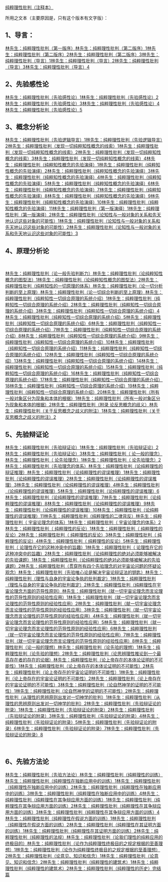 <a href="https://link.zhihu.com/?target=https%3A//www.daocaorenshuwu.com/book/chuncuilixingpipan/" data-draft-node="block" data-draft-type="link-card" data-image="https://pic2.zhimg.com/v2-c08bcdd4d1d31c88d28662b80ec2b351_120x160.jpg" data-image-width="294" data-image-height="450" class=" wrap external" target="_blank" rel="nofollow noreferrer">纯粹理性批判（注释本）</a><p>所用之文本（主要原因是，只有这个版本有文字版）：</p><h2>1、导言：</h2><a href="https://zhuanlan.zhihu.com/p/98801171" data-draft-node="block" data-draft-type="link-card" data-image="https://pic4.zhimg.com/v2-819028097c1222ad33edb98dffb3b6b7_180x120.jpg" data-image-width="640" data-image-height="427" class="internal">林先生：纯粹理性批判（第一版序）</a><a href="https://zhuanlan.zhihu.com/p/99811597" data-draft-node="block" data-draft-type="link-card" data-image="https://pic4.zhimg.com/v2-819028097c1222ad33edb98dffb3b6b7_180x120.jpg" data-image-width="640" data-image-height="427" class="internal">林先生：纯粹理性批判（第二版序）1</a><a href="https://zhuanlan.zhihu.com/p/100619371" data-draft-node="block" data-draft-type="link-card" data-image="https://pic2.zhimg.com/v2-10e5097178cc0f8ef8478ed4f9995f35_180x120.jpg" data-image-width="640" data-image-height="427" class="internal">林先生：纯粹理性批判（第二版序）2</a><a href="https://zhuanlan.zhihu.com/p/100793915" data-draft-node="block" data-draft-type="link-card" data-image="https://pic2.zhimg.com/v2-10e5097178cc0f8ef8478ed4f9995f35_180x120.jpg" data-image-width="640" data-image-height="427" class="internal">林先生：纯粹理性批判（第二版序）3</a><a href="https://zhuanlan.zhihu.com/p/101149612" data-draft-node="block" data-draft-type="link-card" data-image="https://pic2.zhimg.com/v2-10e5097178cc0f8ef8478ed4f9995f35_180x120.jpg" data-image-width="640" data-image-height="427" class="internal">林先生：纯粹理性批判（导言）1</a><a href="https://zhuanlan.zhihu.com/p/101309903" data-draft-node="block" data-draft-type="link-card" data-image="https://pic2.zhimg.com/v2-10e5097178cc0f8ef8478ed4f9995f35_180x120.jpg" data-image-width="640" data-image-height="427" class="internal">林先生：纯粹理性批判（导言）2</a><a href="https://zhuanlan.zhihu.com/p/101528940" data-draft-node="block" data-draft-type="link-card" data-image="https://pic2.zhimg.com/v2-10e5097178cc0f8ef8478ed4f9995f35_180x120.jpg" data-image-width="640" data-image-height="427" class="internal">林先生：纯粹理性批判（导言）3</a><a href="https://zhuanlan.zhihu.com/p/101758368" data-draft-node="block" data-draft-type="link-card" data-image="https://pic2.zhimg.com/v2-10e5097178cc0f8ef8478ed4f9995f35_180x120.jpg" data-image-width="640" data-image-height="427" class="internal">林先生：纯粹理性批判（导言）4</a><h2>2、先验感性论</h2><a href="https://zhuanlan.zhihu.com/p/102010143" data-draft-node="block" data-draft-type="link-card" data-image="https://pic2.zhimg.com/v2-10e5097178cc0f8ef8478ed4f9995f35_180x120.jpg" data-image-width="640" data-image-height="427" class="internal">林先生：纯粹理性批判（先验感性论）1</a><a href="https://zhuanlan.zhihu.com/p/102179241" data-draft-node="block" data-draft-type="link-card" data-image="https://pic2.zhimg.com/v2-10e5097178cc0f8ef8478ed4f9995f35_180x120.jpg" data-image-width="640" data-image-height="427" class="internal">林先生：纯粹理性批判（先验感性论）2</a><a href="https://zhuanlan.zhihu.com/p/102303535" data-draft-node="block" data-draft-type="link-card" data-image="https://pic2.zhimg.com/v2-10e5097178cc0f8ef8478ed4f9995f35_180x120.jpg" data-image-width="640" data-image-height="427" class="internal">林先生：纯粹理性批判（先验感性论）3</a><a href="https://zhuanlan.zhihu.com/p/102400573" data-draft-node="block" data-draft-type="link-card" data-image="https://pic2.zhimg.com/v2-10e5097178cc0f8ef8478ed4f9995f35_180x120.jpg" data-image-width="640" data-image-height="427" class="internal">林先生：纯粹理性批判（先验感性论）4</a><a href="https://zhuanlan.zhihu.com/p/102557657" data-draft-node="block" data-draft-type="link-card" data-image="https://pic2.zhimg.com/v2-10e5097178cc0f8ef8478ed4f9995f35_180x120.jpg" data-image-width="640" data-image-height="427" class="internal">林先生：纯粹理性批判（先验感性论）5</a><h2>3、概念分析论</h2><a href="https://zhuanlan.zhihu.com/p/102730265" data-draft-node="block" data-draft-type="link-card" data-image="https://pic2.zhimg.com/v2-10e5097178cc0f8ef8478ed4f9995f35_180x120.jpg" data-image-width="640" data-image-height="427" class="internal">林先生：纯粹理性批判（先验逻辑导言）1</a><a href="https://zhuanlan.zhihu.com/p/102930330" data-draft-node="block" data-draft-type="link-card" data-image="https://pic2.zhimg.com/v2-10e5097178cc0f8ef8478ed4f9995f35_180x120.jpg" data-image-width="640" data-image-height="427" class="internal">林先生：纯粹理性批判（先验逻辑导言）2</a><a href="https://zhuanlan.zhihu.com/p/103099331" data-draft-node="block" data-draft-type="link-card" data-image="https://pic2.zhimg.com/v2-10e5097178cc0f8ef8478ed4f9995f35_180x120.jpg" data-image-width="640" data-image-height="427" class="internal">林先生：纯粹理性批判（发现一切纯粹知性概念的线索）1</a><a href="https://zhuanlan.zhihu.com/p/103260173" data-draft-node="block" data-draft-type="link-card" data-image="https://pic2.zhimg.com/v2-10e5097178cc0f8ef8478ed4f9995f35_180x120.jpg" data-image-width="640" data-image-height="427" class="internal">林先生：纯粹理性批判（发现一切纯粹知性概念的线索）2</a><a href="https://zhuanlan.zhihu.com/p/103372447" data-draft-node="block" data-draft-type="link-card" data-image="https://pic2.zhimg.com/v2-10e5097178cc0f8ef8478ed4f9995f35_180x120.jpg" data-image-width="640" data-image-height="427" class="internal">林先生：纯粹理性批判（发现一切纯粹知性概念的线索）3</a><a href="https://zhuanlan.zhihu.com/p/103485880" data-draft-node="block" data-draft-type="link-card" data-image="https://pic2.zhimg.com/v2-10e5097178cc0f8ef8478ed4f9995f35_180x120.jpg" data-image-width="640" data-image-height="427" class="internal">林先生：纯粹理性批判（发现一切纯粹知性概念的线索）4</a><a href="https://zhuanlan.zhihu.com/p/103595520" data-draft-node="block" data-draft-type="link-card" data-image="https://pic2.zhimg.com/v2-10e5097178cc0f8ef8478ed4f9995f35_180x120.jpg" data-image-width="640" data-image-height="427" class="internal">林先生：纯粹理性批判（纯粹知性概念的先验演绎）1</a><a href="https://zhuanlan.zhihu.com/p/103701523" data-draft-node="block" data-draft-type="link-card" data-image="https://pic2.zhimg.com/v2-10e5097178cc0f8ef8478ed4f9995f35_180x120.jpg" data-image-width="640" data-image-height="427" class="internal">林先生：纯粹理性批判（纯粹知性概念的先验演绎）2</a><a href="https://zhuanlan.zhihu.com/p/103789165" data-draft-node="block" data-draft-type="link-card" data-image="https://pic2.zhimg.com/v2-10e5097178cc0f8ef8478ed4f9995f35_180x120.jpg" data-image-width="640" data-image-height="427" class="internal">林先生：纯粹理性批判（纯粹知性概念的先验演绎）3</a><a href="https://zhuanlan.zhihu.com/p/103983276" data-draft-node="block" data-draft-type="link-card" data-image="https://pic2.zhimg.com/v2-10e5097178cc0f8ef8478ed4f9995f35_180x120.jpg" data-image-width="640" data-image-height="427" class="internal">林先生：纯粹理性批判（纯粹知性概念的先验演绎）4</a><a href="https://zhuanlan.zhihu.com/p/104046662" data-draft-node="block" data-draft-type="link-card" data-image="https://pic2.zhimg.com/v2-10e5097178cc0f8ef8478ed4f9995f35_180x120.jpg" data-image-width="640" data-image-height="427" class="internal">林先生：纯粹理性批判（纯粹知性概念的先验演绎）5</a><a href="https://zhuanlan.zhihu.com/p/104216863" data-draft-node="block" data-draft-type="link-card" data-image="https://pic2.zhimg.com/v2-10e5097178cc0f8ef8478ed4f9995f35_180x120.jpg" data-image-width="640" data-image-height="427" class="internal">林先生：纯粹理性批判（纯粹知性概念的先验演绎）6</a><a href="https://zhuanlan.zhihu.com/p/104307790" data-draft-node="block" data-draft-type="link-card" data-image="https://pic2.zhimg.com/v2-10e5097178cc0f8ef8478ed4f9995f35_180x120.jpg" data-image-width="640" data-image-height="427" class="internal">林先生：纯粹理性批判（纯粹知性概念的先验演绎）7</a><a href="https://zhuanlan.zhihu.com/p/104508386" data-draft-node="block" data-draft-type="link-card" data-image="https://pic2.zhimg.com/v2-10e5097178cc0f8ef8478ed4f9995f35_180x120.jpg" data-image-width="640" data-image-height="427" class="internal">林先生：纯粹理性批判（纯粹知性概念的先验演绎）8</a><a href="https://zhuanlan.zhihu.com/p/104620940" data-draft-node="block" data-draft-type="link-card" data-image="https://pic2.zhimg.com/v2-10e5097178cc0f8ef8478ed4f9995f35_180x120.jpg" data-image-width="640" data-image-height="427" class="internal">林先生：纯粹理性批判（纯粹知性概念的先验演绎）9</a><a href="https://zhuanlan.zhihu.com/p/104745654" data-draft-node="block" data-draft-type="link-card" data-image="https://pic2.zhimg.com/v2-10e5097178cc0f8ef8478ed4f9995f35_180x120.jpg" data-image-width="640" data-image-height="427" class="internal">林先生：纯粹理性批判（纯粹知性概念的先验演绎）10</a><a href="https://zhuanlan.zhihu.com/p/104901865" data-draft-node="block" data-draft-type="link-card" data-image="https://pic2.zhimg.com/v2-10e5097178cc0f8ef8478ed4f9995f35_180x120.jpg" data-image-width="640" data-image-height="427" class="internal">林先生：纯粹理性批判（纯粹知性概念的先验演绎）11</a><a href="https://zhuanlan.zhihu.com/p/166334175" data-draft-node="block" data-draft-type="link-card" data-image="https://pic1.zhimg.com/v2-aee740939184938312c6b58df458ea20_180x120.jpg" data-image-width="640" data-image-height="427" class="internal">林先生：纯粹理性批判（第一版演绎）1</a><a href="https://zhuanlan.zhihu.com/p/166648241" data-draft-node="block" data-draft-type="link-card" data-image="https://pic1.zhimg.com/v2-aee740939184938312c6b58df458ea20_180x120.jpg" data-image-width="640" data-image-height="427" class="internal">林先生：纯粹理性批判（第一版演绎）2</a><a href="https://zhuanlan.zhihu.com/p/168425314" data-draft-node="block" data-draft-type="link-card" data-image="https://pic1.zhimg.com/v2-aee740939184938312c6b58df458ea20_180x120.jpg" data-image-width="640" data-image-height="427" class="internal">林先生：纯粹理性批判（论知性与一般对象的关系和先天地认识这些对象的可能性）1</a><a href="https://zhuanlan.zhihu.com/p/172465039" data-draft-node="block" data-draft-type="link-card" data-image="https://pic1.zhimg.com/v2-aee740939184938312c6b58df458ea20_180x120.jpg" data-image-width="640" data-image-height="427" class="internal">林先生：纯粹理性批判（论知性与一般对象的关系和先天地认识这些对象的可能性）2</a><a href="https://zhuanlan.zhihu.com/p/174349752" data-draft-node="block" data-draft-type="link-card" data-image="https://pic1.zhimg.com/v2-aee740939184938312c6b58df458ea20_180x120.jpg" data-image-width="640" data-image-height="427" class="internal">林先生：纯粹理性批判（论知性与一般对象的关系和先天地认识这些对象的可能性）3</a><h2>4、原理分析论</h2><p class="ztext-empty-paragraph"><br/></p><a href="https://zhuanlan.zhihu.com/p/105081347" data-draft-node="block" data-draft-type="link-card" data-image="https://pic2.zhimg.com/v2-10e5097178cc0f8ef8478ed4f9995f35_180x120.jpg" data-image-width="640" data-image-height="427" class="internal">林先生：纯粹理性批判（论一般先验判断力）</a><a href="https://zhuanlan.zhihu.com/p/105262156" data-draft-node="block" data-draft-type="link-card" data-image="https://pic2.zhimg.com/v2-10e5097178cc0f8ef8478ed4f9995f35_180x120.jpg" data-image-width="640" data-image-height="427" class="internal">林先生：纯粹理性批判（论纯粹知性概念的图型法）1</a><a href="https://zhuanlan.zhihu.com/p/105454607" data-draft-node="block" data-draft-type="link-card" data-image="https://pic2.zhimg.com/v2-10e5097178cc0f8ef8478ed4f9995f35_180x120.jpg" data-image-width="640" data-image-height="427" class="internal">林先生：纯粹理性批判（论纯粹知性概念的图型法）2</a><a href="https://zhuanlan.zhihu.com/p/105628603" data-draft-node="block" data-draft-type="link-card" data-image="https://pic2.zhimg.com/v2-10e5097178cc0f8ef8478ed4f9995f35_180x120.jpg" data-image-width="640" data-image-height="427" class="internal">林先生：纯粹理性批判（纯粹知性的一切原理的体系）</a><a href="https://zhuanlan.zhihu.com/p/105924392" data-draft-node="block" data-draft-type="link-card" data-image="https://pic2.zhimg.com/v2-10e5097178cc0f8ef8478ed4f9995f35_180x120.jpg" data-image-width="640" data-image-height="427" class="internal">林先生：纯粹理性批判（论一切分析判断的至上原理）</a><a href="https://zhuanlan.zhihu.com/p/106098145" data-draft-node="block" data-draft-type="link-card" data-image="https://pic2.zhimg.com/v2-10e5097178cc0f8ef8478ed4f9995f35_180x120.jpg" data-image-width="640" data-image-height="427" class="internal">林先生：纯粹理性批判（论一切综合判断的至上原理）</a><a href="https://zhuanlan.zhihu.com/p/106306803" data-draft-node="block" data-draft-type="link-card" data-image="https://pic2.zhimg.com/v2-10e5097178cc0f8ef8478ed4f9995f35_180x120.jpg" data-image-width="640" data-image-height="427" class="internal">林先生：纯粹理性批判（纯粹知性一切综合原理的系统介绍）1</a><a href="https://zhuanlan.zhihu.com/p/106549257" data-draft-node="block" data-draft-type="link-card" data-image="https://pic2.zhimg.com/v2-10e5097178cc0f8ef8478ed4f9995f35_180x120.jpg" data-image-width="640" data-image-height="427" class="internal">林先生：纯粹理性批判（纯粹知性一切综合原理的系统介绍）2</a><a href="https://zhuanlan.zhihu.com/p/106749810" data-draft-node="block" data-draft-type="link-card" data-image="https://pic2.zhimg.com/v2-10e5097178cc0f8ef8478ed4f9995f35_180x120.jpg" data-image-width="640" data-image-height="427" class="internal">林先生：纯粹理性批判（纯粹知性一切综合原理的系统介绍）3</a><a href="https://zhuanlan.zhihu.com/p/106948006" data-draft-node="block" data-draft-type="link-card" data-image="https://pic2.zhimg.com/v2-10e5097178cc0f8ef8478ed4f9995f35_180x120.jpg" data-image-width="640" data-image-height="427" class="internal">林先生：纯粹理性批判（纯粹知性一切综合原理的系统介绍）4</a><a href="https://zhuanlan.zhihu.com/p/107113336" data-draft-node="block" data-draft-type="link-card" data-image="https://pic2.zhimg.com/v2-10e5097178cc0f8ef8478ed4f9995f35_180x120.jpg" data-image-width="640" data-image-height="427" class="internal">林先生：纯粹理性批判（纯粹知性一切综合原理的系统介绍）5</a><a href="https://zhuanlan.zhihu.com/p/107274579" data-draft-node="block" data-draft-type="link-card" data-image="https://pic2.zhimg.com/v2-10e5097178cc0f8ef8478ed4f9995f35_180x120.jpg" data-image-width="640" data-image-height="427" class="internal">林先生：纯粹理性批判（纯粹知性一切综合原理的系统介绍）6</a><a href="https://zhuanlan.zhihu.com/p/107462672" data-draft-node="block" data-draft-type="link-card" data-image="https://pic2.zhimg.com/v2-10e5097178cc0f8ef8478ed4f9995f35_180x120.jpg" data-image-width="640" data-image-height="427" class="internal">林先生：纯粹理性批判（纯粹知性一切综合原理的系统介绍）7</a><a href="https://zhuanlan.zhihu.com/p/107656879" data-draft-node="block" data-draft-type="link-card" data-image="https://pic2.zhimg.com/v2-10e5097178cc0f8ef8478ed4f9995f35_180x120.jpg" data-image-width="640" data-image-height="427" class="internal">林先生：纯粹理性批判（纯粹知性一切综合原理的系统介绍）8</a><a href="https://zhuanlan.zhihu.com/p/107867003" data-draft-node="block" data-draft-type="link-card" data-image="https://pic2.zhimg.com/v2-10e5097178cc0f8ef8478ed4f9995f35_180x120.jpg" data-image-width="640" data-image-height="427" class="internal">林先生：纯粹理性批判（纯粹知性一切综合原理的系统介绍）9</a><a href="https://zhuanlan.zhihu.com/p/108075193" data-draft-node="block" data-draft-type="link-card" data-image="https://pic2.zhimg.com/v2-10e5097178cc0f8ef8478ed4f9995f35_180x120.jpg" data-image-width="640" data-image-height="427" class="internal">林先生：纯粹理性批判（纯粹知性一切综合原理的系统介绍）10</a><a href="https://zhuanlan.zhihu.com/p/108490398" data-draft-node="block" data-draft-type="link-card" data-image="https://pic2.zhimg.com/v2-10e5097178cc0f8ef8478ed4f9995f35_180x120.jpg" data-image-width="640" data-image-height="427" class="internal">林先生：纯粹理性批判（纯粹知性一切综合原理的系统介绍）11</a><a href="https://zhuanlan.zhihu.com/p/108877004" data-draft-node="block" data-draft-type="link-card" data-image="https://pic2.zhimg.com/v2-10e5097178cc0f8ef8478ed4f9995f35_180x120.jpg" data-image-width="640" data-image-height="427" class="internal">林先生：纯粹理性批判（纯粹知性一切综合原理的系统介绍）12</a><a href="https://zhuanlan.zhihu.com/p/109533688" data-draft-node="block" data-draft-type="link-card" data-image="https://pic2.zhimg.com/v2-10e5097178cc0f8ef8478ed4f9995f35_180x120.jpg" data-image-width="640" data-image-height="427" class="internal">林先生：纯粹理性批判（纯粹知性一切综合原理的系统介绍）13</a><a href="https://zhuanlan.zhihu.com/p/109789284" data-draft-node="block" data-draft-type="link-card" data-image="https://pic2.zhimg.com/v2-10e5097178cc0f8ef8478ed4f9995f35_180x120.jpg" data-image-width="640" data-image-height="427" class="internal">林先生：纯粹理性批判（纯粹知性一切综合原理的系统介绍）14</a><a href="https://zhuanlan.zhihu.com/p/110398843" data-draft-node="block" data-draft-type="link-card" data-image="https://pic2.zhimg.com/v2-10e5097178cc0f8ef8478ed4f9995f35_180x120.jpg" data-image-width="640" data-image-height="427" class="internal">林先生：纯粹理性批判（纯粹知性一切综合原理的系统介绍）15</a><a href="https://zhuanlan.zhihu.com/p/110639518" data-draft-node="block" data-draft-type="link-card" data-image="https://pic2.zhimg.com/v2-10e5097178cc0f8ef8478ed4f9995f35_180x120.jpg" data-image-width="640" data-image-height="427" class="internal">林先生：纯粹理性批判（纯粹知性一切综合原理的系统介绍）16</a><a href="https://zhuanlan.zhihu.com/p/111123422" data-draft-node="block" data-draft-type="link-card" data-image="https://pic2.zhimg.com/v2-10e5097178cc0f8ef8478ed4f9995f35_180x120.jpg" data-image-width="640" data-image-height="427" class="internal">林先生：纯粹理性批判（纯粹知性一切综合原理的系统介绍）17</a><a href="https://zhuanlan.zhihu.com/p/111764454" data-draft-node="block" data-draft-type="link-card" data-image="https://pic2.zhimg.com/v2-10e5097178cc0f8ef8478ed4f9995f35_180x120.jpg" data-image-width="640" data-image-height="427" class="internal">林先生：纯粹理性批判（纯粹知性一切综合原理的系统介绍）18</a><a href="https://zhuanlan.zhihu.com/p/112006039" data-draft-node="block" data-draft-type="link-card" data-image="https://pic2.zhimg.com/v2-10e5097178cc0f8ef8478ed4f9995f35_180x120.jpg" data-image-width="640" data-image-height="427" class="internal">林先生：纯粹理性批判（纯粹知性一切综合原理的系统介绍）19</a><a href="https://zhuanlan.zhihu.com/p/112258250" data-draft-node="block" data-draft-type="link-card" data-image="https://pic2.zhimg.com/v2-10e5097178cc0f8ef8478ed4f9995f35_180x120.jpg" data-image-width="640" data-image-height="427" class="internal">林先生：纯粹理性批判（纯粹知性一切综合原理的系统介绍）20</a><a href="https://zhuanlan.zhihu.com/p/126305565" data-draft-node="block" data-draft-type="link-card" data-image="https://pic2.zhimg.com/v2-10e5097178cc0f8ef8478ed4f9995f35_180x120.jpg" data-image-width="640" data-image-height="427" class="internal">林先生：纯粹理性批判（所有一般对象区分为现象和本体的根据）1</a><a href="https://zhuanlan.zhihu.com/p/126700976" data-draft-node="block" data-draft-type="link-card" data-image="https://pic2.zhimg.com/v2-10e5097178cc0f8ef8478ed4f9995f35_180x120.jpg" data-image-width="640" data-image-height="427" class="internal">林先生：纯粹理性批判（所有一般对象区分为现象和本体的根据）2</a><a href="https://zhuanlan.zhihu.com/p/127294094" data-draft-node="block" data-draft-type="link-card" data-image="https://pic2.zhimg.com/v2-10e5097178cc0f8ef8478ed4f9995f35_180x120.jpg" data-image-width="640" data-image-height="427" class="internal">林先生：纯粹理性批判（附录 论反思概念的歧义）</a><a href="https://zhuanlan.zhihu.com/p/128060143" data-draft-node="block" data-draft-type="link-card" data-image="https://pic2.zhimg.com/v2-10e5097178cc0f8ef8478ed4f9995f35_180x120.jpg" data-image-width="640" data-image-height="427" class="internal">林先生：纯粹理性批判（关于反思概念之歧义的附注）1</a><a href="https://zhuanlan.zhihu.com/p/128646727" data-draft-node="block" data-draft-type="link-card" data-image="https://pic2.zhimg.com/v2-10e5097178cc0f8ef8478ed4f9995f35_180x120.jpg" data-image-width="640" data-image-height="427" class="internal">林先生：纯粹理性批判（关于反思概念之歧义的附注）2</a><h2>5、先验辩证论</h2><a href="https://zhuanlan.zhihu.com/p/141604881" data-draft-node="block" data-draft-type="link-card" data-image="https://pic3.zhimg.com/v2-59e3258eba8c6fefe4b5458aa3770782_180x120.jpg" data-image-width="640" data-image-height="427" class="internal">林先生：纯粹理性批判（先验辩证论）1</a><a href="https://zhuanlan.zhihu.com/p/141854138" data-draft-node="block" data-draft-type="link-card" data-image="https://pic3.zhimg.com/v2-59e3258eba8c6fefe4b5458aa3770782_180x120.jpg" data-image-width="640" data-image-height="427" class="internal">林先生：纯粹理性批判（先验辩证论）2</a><a href="https://zhuanlan.zhihu.com/p/142027079" data-draft-node="block" data-draft-type="link-card" data-image="https://pic3.zhimg.com/v2-59e3258eba8c6fefe4b5458aa3770782_180x120.jpg" data-image-width="640" data-image-height="427" class="internal">林先生：纯粹理性批判（先验辩证论）3</a><a href="https://zhuanlan.zhihu.com/p/142391160" data-draft-node="block" data-draft-type="link-card" data-image="https://pic3.zhimg.com/v2-59e3258eba8c6fefe4b5458aa3770782_180x120.jpg" data-image-width="640" data-image-height="427" class="internal">林先生：纯粹理性批判（ 论一般的理念）</a><a href="https://zhuanlan.zhihu.com/p/143104176" data-draft-node="block" data-draft-type="link-card" data-image="https://pic3.zhimg.com/v2-59e3258eba8c6fefe4b5458aa3770782_180x120.jpg" data-image-width="640" data-image-height="427" class="internal">林先生：纯粹理性批判（ 论先验理念）1</a><a href="https://zhuanlan.zhihu.com/p/143257537" data-draft-node="block" data-draft-type="link-card" data-image="https://pic3.zhimg.com/v2-59e3258eba8c6fefe4b5458aa3770782_180x120.jpg" data-image-width="640" data-image-height="427" class="internal">林先生：纯粹理性批判（ 论先验理念）2</a><a href="https://zhuanlan.zhihu.com/p/143532787" data-draft-node="block" data-draft-type="link-card" data-image="https://pic3.zhimg.com/v2-59e3258eba8c6fefe4b5458aa3770782_180x120.jpg" data-image-width="640" data-image-height="427" class="internal">林先生：纯粹理性批判（先验理念的体系）</a><a href="https://zhuanlan.zhihu.com/p/143769353" data-draft-node="block" data-draft-type="link-card" data-image="https://pic3.zhimg.com/v2-59e3258eba8c6fefe4b5458aa3770782_180x120.jpg" data-image-width="640" data-image-height="427" class="internal">林先生：纯粹理性批判（论纯粹理性的辩证推理）</a><a href="https://zhuanlan.zhihu.com/p/144333650" data-draft-node="block" data-draft-type="link-card" data-image="https://pic3.zhimg.com/v2-59e3258eba8c6fefe4b5458aa3770782_180x120.jpg" data-image-width="640" data-image-height="427" class="internal">林先生：纯粹理性批判（论纯粹理性的谬误推理）1</a><a href="https://zhuanlan.zhihu.com/p/144571006" data-draft-node="block" data-draft-type="link-card" data-image="https://pic3.zhimg.com/v2-59e3258eba8c6fefe4b5458aa3770782_180x120.jpg" data-image-width="640" data-image-height="427" class="internal">林先生：纯粹理性批判（论纯粹理性的谬误推理）2</a><a href="https://zhuanlan.zhihu.com/p/144757234" data-draft-node="block" data-draft-type="link-card" data-image="https://pic3.zhimg.com/v2-59e3258eba8c6fefe4b5458aa3770782_180x120.jpg" data-image-width="640" data-image-height="427" class="internal">林先生：纯粹理性批判（论纯粹理性的谬误推理）3</a><a href="https://zhuanlan.zhihu.com/p/145145703" data-draft-node="block" data-draft-type="link-card" data-image="https://pic3.zhimg.com/v2-59e3258eba8c6fefe4b5458aa3770782_180x120.jpg" data-image-width="640" data-image-height="427" class="internal">林先生：纯粹理性批判（论纯粹理性的谬误推理）4</a><a href="https://zhuanlan.zhihu.com/p/145910806" data-draft-node="block" data-draft-type="link-card" data-image="https://pic3.zhimg.com/v2-59e3258eba8c6fefe4b5458aa3770782_180x120.jpg" data-image-width="640" data-image-height="427" class="internal">林先生：纯粹理性批判（论纯粹理性的谬误推理）5</a><a href="https://zhuanlan.zhihu.com/p/146159544" data-draft-node="block" data-draft-type="link-card" data-image="https://pic3.zhimg.com/v2-59e3258eba8c6fefe4b5458aa3770782_180x120.jpg" data-image-width="640" data-image-height="427" class="internal">林先生：纯粹理性批判（论纯粹理性的谬误推理）6</a><a href="https://zhuanlan.zhihu.com/p/146353422" data-draft-node="block" data-draft-type="link-card" data-image="https://pic3.zhimg.com/v2-59e3258eba8c6fefe4b5458aa3770782_180x120.jpg" data-image-width="640" data-image-height="427" class="internal">林先生：纯粹理性批判（论纯粹理性的谬误推理）7</a><a href="https://zhuanlan.zhihu.com/p/146501107" data-draft-node="block" data-draft-type="link-card" data-image="https://pic3.zhimg.com/v2-59e3258eba8c6fefe4b5458aa3770782_180x120.jpg" data-image-width="640" data-image-height="427" class="internal">林先生：纯粹理性批判（论纯粹理性的谬误推理）8</a><a href="https://zhuanlan.zhihu.com/p/146743966" data-draft-node="block" data-draft-type="link-card" data-image="https://pic3.zhimg.com/v2-59e3258eba8c6fefe4b5458aa3770782_180x120.jpg" data-image-width="640" data-image-height="427" class="internal">林先生：纯粹理性批判（论纯粹理性的谬误推理）9</a><a href="https://zhuanlan.zhihu.com/p/147014232" data-draft-node="block" data-draft-type="link-card" data-image="https://pic3.zhimg.com/v2-59e3258eba8c6fefe4b5458aa3770782_180x120.jpg" data-image-width="640" data-image-height="427" class="internal">林先生：纯粹理性批判（论纯粹理性的谬误推理）10</a><a href="https://zhuanlan.zhihu.com/p/147335855" data-draft-node="block" data-draft-type="link-card" data-image="https://pic3.zhimg.com/v2-59e3258eba8c6fefe4b5458aa3770782_180x120.jpg" data-image-width="640" data-image-height="427" class="internal">林先生：纯粹理性批判（论纯粹理性的谬误推理）11</a><a href="https://zhuanlan.zhihu.com/p/147641538" data-draft-node="block" data-draft-type="link-card" data-image="https://pic3.zhimg.com/v2-59e3258eba8c6fefe4b5458aa3770782_180x120.jpg" data-image-width="640" data-image-height="427" class="internal">林先生：纯粹理性批判（纯粹理性的二律背反）</a><a href="https://zhuanlan.zhihu.com/p/147909978" data-draft-node="block" data-draft-type="link-card" data-image="https://pic3.zhimg.com/v2-59e3258eba8c6fefe4b5458aa3770782_180x120.jpg" data-image-width="640" data-image-height="427" class="internal">林先生：纯粹理性批判（ 宇宙论理念的体系）1</a><a href="https://zhuanlan.zhihu.com/p/148055728" data-draft-node="block" data-draft-type="link-card" data-image="https://pic3.zhimg.com/v2-59e3258eba8c6fefe4b5458aa3770782_180x120.jpg" data-image-width="640" data-image-height="427" class="internal">林先生：纯粹理性批判（ 宇宙论理念的体系）2</a><a href="https://zhuanlan.zhihu.com/p/148279503" data-draft-node="block" data-draft-type="link-card" data-image="https://pic3.zhimg.com/v2-59e3258eba8c6fefe4b5458aa3770782_180x120.jpg" data-image-width="640" data-image-height="427" class="internal">林先生：纯粹理性批判（ 纯粹理性的反论）1</a><a href="https://zhuanlan.zhihu.com/p/148408707" data-draft-node="block" data-draft-type="link-card" data-image="https://pic3.zhimg.com/v2-59e3258eba8c6fefe4b5458aa3770782_180x120.jpg" data-image-width="640" data-image-height="427" class="internal">林先生：纯粹理性批判（ 纯粹理性的反论）2</a><a href="https://zhuanlan.zhihu.com/p/148721448" data-draft-node="block" data-draft-type="link-card" data-image="https://pic3.zhimg.com/v2-59e3258eba8c6fefe4b5458aa3770782_180x120.jpg" data-image-width="640" data-image-height="427" class="internal">林先生：纯粹理性批判（ 纯粹理性的反论）3</a><a href="https://zhuanlan.zhihu.com/p/148967632" data-draft-node="block" data-draft-type="link-card" data-image="https://pic3.zhimg.com/v2-59e3258eba8c6fefe4b5458aa3770782_180x120.jpg" data-image-width="640" data-image-height="427" class="internal">林先生：纯粹理性批判（ 纯粹理性的反论）4</a><a href="https://zhuanlan.zhihu.com/p/149235176" data-draft-node="block" data-draft-type="link-card" data-image="https://pic1.zhimg.com/v2-aee740939184938312c6b58df458ea20_180x120.jpg" data-image-width="640" data-image-height="427" class="internal">林先生：纯粹理性批判（ 纯粹理性的反论）5</a><a href="https://zhuanlan.zhihu.com/p/149472077" data-draft-node="block" data-draft-type="link-card" data-image="https://pic1.zhimg.com/v2-aee740939184938312c6b58df458ea20_180x120.jpg" data-image-width="640" data-image-height="427" class="internal">林先生：纯粹理性批判（ 论理性在它的这种冲突中的旨趣）1</a><a href="https://zhuanlan.zhihu.com/p/149540113" data-draft-node="block" data-draft-type="link-card" data-image="https://pic1.zhimg.com/v2-aee740939184938312c6b58df458ea20_180x120.jpg" data-image-width="640" data-image-height="427" class="internal">林先生：纯粹理性批判（ 论理性在它的这种冲突中的旨趣）2</a><a href="https://zhuanlan.zhihu.com/p/149697733" data-draft-node="block" data-draft-type="link-card" data-image="https://pic3.zhimg.com/v2-59e3258eba8c6fefe4b5458aa3770782_180x120.jpg" data-image-width="640" data-image-height="427" class="internal">林先生：纯粹理性批判（论纯粹理性的绝对必须能够被解决的先验课题）1</a><a href="https://zhuanlan.zhihu.com/p/149831962" data-draft-node="block" data-draft-type="link-card" data-image="https://pic1.zhimg.com/v2-aee740939184938312c6b58df458ea20_180x120.jpg" data-image-width="640" data-image-height="427" class="internal">林先生：纯粹理性批判（论纯粹理性的绝对必须能够被解决的先验课题）2</a><a href="https://zhuanlan.zhihu.com/p/150084122" data-draft-node="block" data-draft-type="link-card" data-image="https://pic1.zhimg.com/v2-aee740939184938312c6b58df458ea20_180x120.jpg" data-image-width="640" data-image-height="427" class="internal">林先生：纯粹理性批判（贯穿所有四个先验理念的对宇宙论问题的怀疑论观念）</a><a href="https://zhuanlan.zhihu.com/p/150351260" data-draft-node="block" data-draft-type="link-card" data-image="https://pic1.zhimg.com/v2-aee740939184938312c6b58df458ea20_180x120.jpg" data-image-width="640" data-image-height="427" class="internal">林先生：纯粹理性批判（先验唯心论是解决宇宙论辩证法的钥匙）</a><a href="https://zhuanlan.zhihu.com/p/150577928" data-draft-node="block" data-draft-type="link-card" data-image="https://pic3.zhimg.com/v2-59e3258eba8c6fefe4b5458aa3770782_180x120.jpg" data-image-width="640" data-image-height="427" class="internal">林先生：纯粹理性批判（理性与自身的宇宙论争执的批判裁定）1</a><a href="https://zhuanlan.zhihu.com/p/150705373" data-draft-node="block" data-draft-type="link-card" data-image="https://pic3.zhimg.com/v2-59e3258eba8c6fefe4b5458aa3770782_180x120.jpg" data-image-width="640" data-image-height="427" class="internal">林先生：纯粹理性批判（理性与自身的宇宙论争执的批判裁定）2</a><a href="https://zhuanlan.zhihu.com/p/150864195" data-draft-node="block" data-draft-type="link-card" data-image="https://pic1.zhimg.com/v2-aee740939184938312c6b58df458ea20_180x120.jpg" data-image-width="640" data-image-height="427" class="internal">林先生：纯粹理性批判（纯粹理性在宇宙论理念方面的范导性原则）</a><a href="https://zhuanlan.zhihu.com/p/151028107" data-draft-node="block" data-draft-type="link-card" data-image="https://pic1.zhimg.com/v2-aee740939184938312c6b58df458ea20_180x120.jpg" data-image-width="640" data-image-height="427" class="internal">林先生：纯粹理性批判（就一切宇宙论理念而言论理性的范导性原则的经验性应用）1</a><a href="https://zhuanlan.zhihu.com/p/151394121" data-draft-node="block" data-draft-type="link-card" data-image="https://pic1.zhimg.com/v2-aee740939184938312c6b58df458ea20_180x120.jpg" data-image-width="640" data-image-height="427" class="internal">林先生：纯粹理性批判（就一切宇宙论理念而言论理性的范导性原则的经验性应用）2</a><a href="https://zhuanlan.zhihu.com/p/151809760" data-draft-node="block" data-draft-type="link-card" data-image="https://pic1.zhimg.com/v2-aee740939184938312c6b58df458ea20_180x120.jpg" data-image-width="640" data-image-height="427" class="internal">林先生：纯粹理性批判（就一切宇宙论理念而言论理性的范导性原则的经验性应用）3</a><a href="https://zhuanlan.zhihu.com/p/152203476" data-draft-node="block" data-draft-type="link-card" data-image="https://pic3.zhimg.com/v2-59e3258eba8c6fefe4b5458aa3770782_180x120.jpg" data-image-width="640" data-image-height="427" class="internal">林先生：纯粹理性批判（就一切宇宙论理念而言论理性的范导性原则的经验性应用）4</a><a href="https://zhuanlan.zhihu.com/p/152592635" data-draft-node="block" data-draft-type="link-card" data-image="https://pic1.zhimg.com/v2-aee740939184938312c6b58df458ea20_180x120.jpg" data-image-width="640" data-image-height="427" class="internal">林先生：纯粹理性批判（就一切宇宙论理念而言论理性的范导性原则的经验性应用）5</a><a href="https://zhuanlan.zhihu.com/p/154522115" data-draft-node="block" data-draft-type="link-card" data-image="https://pic3.zhimg.com/v2-59e3258eba8c6fefe4b5458aa3770782_180x120.jpg" data-image-width="640" data-image-height="427" class="internal">林先生：纯粹理性批判（就一切宇宙论理念而言论理性的范导性原则的经验性应用）6</a><a href="https://zhuanlan.zhihu.com/p/156086092" data-draft-node="block" data-draft-type="link-card" data-image="https://pic1.zhimg.com/v2-aee740939184938312c6b58df458ea20_180x120.jpg" data-image-width="640" data-image-height="427" class="internal">林先生：纯粹理性批判（就一切宇宙论理念而言论理性的范导性原则的经验性应用）7</a><a href="https://zhuanlan.zhihu.com/p/156867881" data-draft-node="block" data-draft-type="link-card" data-image="https://pic1.zhimg.com/v2-aee740939184938312c6b58df458ea20_180x120.jpg" data-image-width="640" data-image-height="427" class="internal">林先生：纯粹理性批判（就一切宇宙论理念而言论理性的范导性原则的经验性应用）8</a><a href="https://zhuanlan.zhihu.com/p/157319855" data-draft-node="block" data-draft-type="link-card" data-image="https://pic1.zhimg.com/v2-aee740939184938312c6b58df458ea20_180x120.jpg" data-image-width="640" data-image-height="427" class="internal">林先生：纯粹理性批判（论一般的理想）</a><a href="https://zhuanlan.zhihu.com/p/158781340" data-draft-node="block" data-draft-type="link-card" data-image="https://pic1.zhimg.com/v2-aee740939184938312c6b58df458ea20_180x120.jpg" data-image-width="640" data-image-height="427" class="internal">林先生：纯粹理性批判（论先验的理想）1</a><a href="https://zhuanlan.zhihu.com/p/158944606" data-draft-node="block" data-draft-type="link-card" data-image="https://pic1.zhimg.com/v2-aee740939184938312c6b58df458ea20_180x120.jpg" data-image-width="640" data-image-height="427" class="internal">林先生：纯粹理性批判（论先验的理想）2</a><a href="https://zhuanlan.zhihu.com/p/159193340" data-draft-node="block" data-draft-type="link-card" data-image="https://pic1.zhimg.com/v2-aee740939184938312c6b58df458ea20_180x120.jpg" data-image-width="640" data-image-height="427" class="internal">林先生：纯粹理性批判（论思辨理性推论到一个最高存在者的存在的论据）</a><a href="https://zhuanlan.zhihu.com/p/160160604" data-draft-node="block" data-draft-type="link-card" data-image="https://pic1.zhimg.com/v2-aee740939184938312c6b58df458ea20_180x120.jpg" data-image-width="640" data-image-height="427" class="internal">林先生：纯粹理性批判（论上帝存在的本体论证明的不可能性）1</a><a href="https://zhuanlan.zhihu.com/p/161047824" data-draft-node="block" data-draft-type="link-card" data-image="https://pic1.zhimg.com/v2-aee740939184938312c6b58df458ea20_180x120.jpg" data-image-width="640" data-image-height="427" class="internal">林先生：纯粹理性批判（论上帝存在的本体论证明的不可能性）2</a><a href="https://zhuanlan.zhihu.com/p/161350296" data-draft-node="block" data-draft-type="link-card" data-image="https://pic1.zhimg.com/v2-aee740939184938312c6b58df458ea20_180x120.jpg" data-image-width="640" data-image-height="427" class="internal">林先生：纯粹理性批判（论上帝存在的宇宙论证明的不可能性）1</a><a href="https://zhuanlan.zhihu.com/p/161533526" data-draft-node="block" data-draft-type="link-card" data-image="https://pic1.zhimg.com/v2-aee740939184938312c6b58df458ea20_180x120.jpg" data-image-width="640" data-image-height="427" class="internal">林先生：纯粹理性批判（论上帝存在的宇宙论证明的不可能性）2</a><a href="https://zhuanlan.zhihu.com/p/161699448" data-draft-node="block" data-draft-type="link-card" data-image="https://pic1.zhimg.com/v2-aee740939184938312c6b58df458ea20_180x120.jpg" data-image-width="640" data-image-height="427" class="internal">林先生：纯粹理性批判（论上帝存在的宇宙论证明的不可能性）3</a><a href="https://zhuanlan.zhihu.com/p/161940130" data-draft-node="block" data-draft-type="link-card" data-image="https://pic1.zhimg.com/v2-aee740939184938312c6b58df458ea20_180x120.jpg" data-image-width="640" data-image-height="427" class="internal">林先生：纯粹理性批判（论自然神学的证明的不可能性）1</a><a href="https://zhuanlan.zhihu.com/p/162975655" data-draft-node="block" data-draft-type="link-card" data-image="https://pic1.zhimg.com/v2-aee740939184938312c6b58df458ea20_180x120.jpg" data-image-width="640" data-image-height="427" class="internal">林先生：纯粹理性批判（论自然神学的证明的不可能性）2</a><a href="https://zhuanlan.zhihu.com/p/163252536" data-draft-node="block" data-draft-type="link-card" data-image="https://pic1.zhimg.com/v2-aee740939184938312c6b58df458ea20_180x120.jpg" data-image-width="640" data-image-height="427" class="internal">林先生：纯粹理性批判（从理性的思辨原则出发对一切神学的批判）1</a><a href="https://zhuanlan.zhihu.com/p/163499622" data-draft-node="block" data-draft-type="link-card" data-image="https://pic1.zhimg.com/v2-aee740939184938312c6b58df458ea20_180x120.jpg" data-image-width="640" data-image-height="427" class="internal">林先生：纯粹理性批判（从理性的思辨原则出发对一切神学的批判）2</a><a href="https://zhuanlan.zhihu.com/p/163685606" data-draft-node="block" data-draft-type="link-card" data-image="https://pic1.zhimg.com/v2-aee740939184938312c6b58df458ea20_180x120.jpg" data-image-width="640" data-image-height="427" class="internal">林先生：纯粹理性批判（先验辩证论的附录）1</a><a href="https://zhuanlan.zhihu.com/p/163830482" data-draft-node="block" data-draft-type="link-card" data-image="https://pic1.zhimg.com/v2-aee740939184938312c6b58df458ea20_180x120.jpg" data-image-width="640" data-image-height="427" class="internal">林先生：纯粹理性批判（先验辩证论的附录）2</a><a href="https://zhuanlan.zhihu.com/p/164596950" data-draft-node="block" data-draft-type="link-card" data-image="https://pic1.zhimg.com/v2-aee740939184938312c6b58df458ea20_180x120.jpg" data-image-width="640" data-image-height="427" class="internal">林先生：纯粹理性批判（先验辩证论的附录）3</a><a href="https://zhuanlan.zhihu.com/p/164856015" data-draft-node="block" data-draft-type="link-card" data-image="https://pic1.zhimg.com/v2-aee740939184938312c6b58df458ea20_180x120.jpg" data-image-width="640" data-image-height="427" class="internal">林先生：纯粹理性批判（先验辩证论的附录）4</a><a href="https://zhuanlan.zhihu.com/p/165115630" data-draft-node="block" data-draft-type="link-card" data-image="https://pic1.zhimg.com/v2-aee740939184938312c6b58df458ea20_180x120.jpg" data-image-width="640" data-image-height="427" class="internal">林先生：纯粹理性批判（先验辩证论的附录）5</a><a href="https://zhuanlan.zhihu.com/p/165374921" data-draft-node="block" data-draft-type="link-card" data-image="https://pic1.zhimg.com/v2-aee740939184938312c6b58df458ea20_180x120.jpg" data-image-width="640" data-image-height="427" class="internal">林先生：纯粹理性批判（先验辩证论的附录）6</a><a href="https://zhuanlan.zhihu.com/p/165922396" data-draft-node="block" data-draft-type="link-card" data-image="https://pic1.zhimg.com/v2-aee740939184938312c6b58df458ea20_180x120.jpg" data-image-width="640" data-image-height="427" class="internal">林先生：纯粹理性批判（先验辩证论的附录）7</a><a href="https://zhuanlan.zhihu.com/p/166110997" data-draft-node="block" data-draft-type="link-card" data-image="https://pic1.zhimg.com/v2-aee740939184938312c6b58df458ea20_180x120.jpg" data-image-width="640" data-image-height="427" class="internal">林先生：纯粹理性批判（先验辩证论的附录）8</a><p class="ztext-empty-paragraph"><br/></p><h2>6、先验方法论</h2><a href="https://zhuanlan.zhihu.com/p/176920232" data-draft-node="block" data-draft-type="link-card" data-image="https://pic1.zhimg.com/v2-aee740939184938312c6b58df458ea20_180x120.jpg" data-image-width="640" data-image-height="427" class="internal">林先生：纯粹理性批判（先验方法论）</a><a href="https://zhuanlan.zhihu.com/p/179252074" data-draft-node="block" data-draft-type="link-card" data-image="https://pic1.zhimg.com/v2-aee740939184938312c6b58df458ea20_180x120.jpg" data-image-width="640" data-image-height="427" class="internal">林先生：纯粹理性批判（纯粹理性的训练）</a><a href="https://zhuanlan.zhihu.com/p/180492415" data-draft-node="block" data-draft-type="link-card" data-image="https://pic1.zhimg.com/v2-aee740939184938312c6b58df458ea20_180x120.jpg" data-image-width="640" data-image-height="427" class="internal">林先生：纯粹理性批判（纯粹理性在独断应用中的训练）1</a><a href="https://zhuanlan.zhihu.com/p/181679182" data-draft-node="block" data-draft-type="link-card" data-image="https://pic3.zhimg.com/v2-59e3258eba8c6fefe4b5458aa3770782_180x120.jpg" data-image-width="640" data-image-height="427" class="internal">林先生：纯粹理性批判（纯粹理性在独断应用中的训练）2</a><a href="https://zhuanlan.zhihu.com/p/183179281" data-draft-node="block" data-draft-type="link-card" data-image="https://pic3.zhimg.com/v2-59e3258eba8c6fefe4b5458aa3770782_180x120.jpg" data-image-width="640" data-image-height="427" class="internal">林先生：纯粹理性批判（纯粹理性在独断应用中的训练）3</a><a href="https://zhuanlan.zhihu.com/p/183933955" data-draft-node="block" data-draft-type="link-card" data-image="https://pic3.zhimg.com/v2-59e3258eba8c6fefe4b5458aa3770782_180x120.jpg" data-image-width="640" data-image-height="427" class="internal">林先生：纯粹理性批判（纯粹理性在独断应用中的训练）4</a><a href="https://zhuanlan.zhihu.com/p/184991215" data-draft-node="block" data-draft-type="link-card" data-image="https://pic3.zhimg.com/v2-59e3258eba8c6fefe4b5458aa3770782_180x120.jpg" data-image-width="640" data-image-height="427" class="internal">林先生：纯粹理性批判（纯粹理性在其争辩应用方面的训练）1</a><a href="https://zhuanlan.zhihu.com/p/187525662" data-draft-node="block" data-draft-type="link-card" data-image="https://pic3.zhimg.com/v2-59e3258eba8c6fefe4b5458aa3770782_180x120.jpg" data-image-width="640" data-image-height="427" class="internal">林先生：纯粹理性批判（纯粹理性在其争辩应用方面的训练）2</a><a href="https://zhuanlan.zhihu.com/p/188706910" data-draft-node="block" data-draft-type="link-card" data-image="https://pic1.zhimg.com/v2-aee740939184938312c6b58df458ea20_180x120.jpg" data-image-width="640" data-image-height="427" class="internal">林先生：纯粹理性批判（纯粹理性在其争辩应用方面的训练）3</a><a href="https://zhuanlan.zhihu.com/p/190202828" data-draft-node="block" data-draft-type="link-card" data-image="https://pic1.zhimg.com/v2-aee740939184938312c6b58df458ea20_180x120.jpg" data-image-width="640" data-image-height="427" class="internal">林先生：纯粹理性批判（纯粹理性在其争辩应用方面的训练）4</a><a href="https://zhuanlan.zhihu.com/p/191584362" data-draft-node="block" data-draft-type="link-card" data-image="https://pic1.zhimg.com/v2-aee740939184938312c6b58df458ea20_180x120.jpg" data-image-width="640" data-image-height="427" class="internal">林先生：纯粹理性批判（纯粹理性在假说方面的训练）1</a><a href="https://zhuanlan.zhihu.com/p/192872893" data-draft-node="block" data-draft-type="link-card" data-image="https://pic1.zhimg.com/v2-aee740939184938312c6b58df458ea20_180x120.jpg" data-image-width="640" data-image-height="427" class="internal">林先生：纯粹理性批判（纯粹理性在假说方面的训练）2</a><a href="https://zhuanlan.zhihu.com/p/194320718" data-draft-node="block" data-draft-type="link-card" data-image="https://pic1.zhimg.com/v2-aee740939184938312c6b58df458ea20_180x120.jpg" data-image-width="640" data-image-height="427" class="internal">林先生：纯粹理性批判（纯粹理性在其证明方面的训练）1</a><a href="https://zhuanlan.zhihu.com/p/196511748" data-draft-node="block" data-draft-type="link-card" data-image="https://pic1.zhimg.com/v2-aee740939184938312c6b58df458ea20_180x120.jpg" data-image-width="640" data-image-height="427" class="internal">林先生：纯粹理性批判（纯粹理性在其证明方面的训练）2</a><a href="https://zhuanlan.zhihu.com/p/196726798" data-draft-node="block" data-draft-type="link-card" data-image="https://pic1.zhimg.com/v2-aee740939184938312c6b58df458ea20_180x120.jpg" data-image-width="640" data-image-height="427" class="internal">林先生：纯粹理性批判（纯粹理性的法规）</a><a href="https://zhuanlan.zhihu.com/p/197344073" data-draft-node="block" data-draft-type="link-card" data-image="https://pic1.zhimg.com/v2-aee740939184938312c6b58df458ea20_180x120.jpg" data-image-width="640" data-image-height="427" class="internal">林先生：纯粹理性批判（论我们理性的纯粹应用的终极目的）</a><a href="https://zhuanlan.zhihu.com/p/199101016" data-draft-node="block" data-draft-type="link-card" data-image="https://pic1.zhimg.com/v2-aee740939184938312c6b58df458ea20_180x120.jpg" data-image-width="640" data-image-height="427" class="internal">林先生：纯粹理性批判（论作为纯粹理性终极目的之规定根据的至善理想）1</a><a href="https://zhuanlan.zhihu.com/p/200869467" data-draft-node="block" data-draft-type="link-card" data-image="https://pic1.zhimg.com/v2-aee740939184938312c6b58df458ea20_180x120.jpg" data-image-width="640" data-image-height="427" class="internal">林先生：纯粹理性批判（论作为纯粹理性终极目的之规定根据的至善理想）2</a><a href="https://zhuanlan.zhihu.com/p/202908443" data-draft-node="block" data-draft-type="link-card" data-image="https://pic1.zhimg.com/v2-aee740939184938312c6b58df458ea20_180x120.jpg" data-image-width="640" data-image-height="427" class="internal">林先生：纯粹理性批判（论意见、知识和信念）1</a><a href="https://zhuanlan.zhihu.com/p/205174230" data-draft-node="block" data-draft-type="link-card" data-image="https://pic1.zhimg.com/v2-aee740939184938312c6b58df458ea20_180x120.jpg" data-image-width="640" data-image-height="427" class="internal">林先生：纯粹理性批判（论意见、知识和信念）2</a><a href="https://zhuanlan.zhihu.com/p/206554798" data-draft-node="block" data-draft-type="link-card" data-image="https://pic1.zhimg.com/v2-aee740939184938312c6b58df458ea20_180x120.jpg" data-image-width="640" data-image-height="427" class="internal">林先生：纯粹理性批判（纯粹理性的建筑术）1</a><a href="https://zhuanlan.zhihu.com/p/208519363" data-draft-node="block" data-draft-type="link-card" data-image="https://pic1.zhimg.com/v2-aee740939184938312c6b58df458ea20_180x120.jpg" data-image-width="640" data-image-height="427" class="internal">林先生：纯粹理性批判（纯粹理性的建筑术）2</a><a href="https://zhuanlan.zhihu.com/p/208644366" data-draft-node="block" data-draft-type="link-card" data-image="https://pic1.zhimg.com/v2-aee740939184938312c6b58df458ea20_180x120.jpg" data-image-width="640" data-image-height="427" class="internal">林先生：纯粹理性批判（纯粹理性的历史）完结篇</a><p></p>